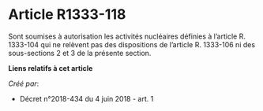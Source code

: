 # Article R1333-118

Sont soumises à autorisation les activités nucléaires définies à l’article R. 1333-104 qui ne relèvent pas des dispositions
de l’article R. 1333-106 ni des sous-sections 2 et 3 de la présente section.

**Liens relatifs à cet article**

_Créé par_:

  - Décret n°2018-434 du 4 juin 2018 - art. 1
